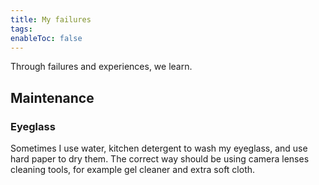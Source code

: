 ```yaml
---
title: My failures
tags: 
enableToc: false
---
```

Through failures and experiences, we learn.

## Maintenance
### Eyeglass
Sometimes I use water, kitchen detergent to wash my eyeglass, and use hard paper to dry them. The correct way should be using camera lenses cleaning tools, for example gel cleaner and extra soft cloth.
